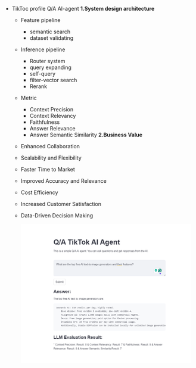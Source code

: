 - TikToc profile Q/A AI-agent
**1.System design architecture**
  - Feature pipeline
      - semantic search
      - dataset validating
  - Inference pipeline
      - Router system
      - query expanding
      - self-query
      - filter-vector search
      - Rerank
  - Metric
      - Context Precision
      - Context Relevancy
      - Faithfulness
      - Answer Relevance
      - Answer Semantic Similarity
  **2.Business Value**
  - Enhanced Collaboration
  - Scalability and Flexibility
  - Faster Time to Market
  - Improved Accuracy and Relevance
  - Cost Efficiency
  - Increased Customer Satisfaction
  - Data-Driven Decision Making

    ![Alt text](inference_pipeline/result.png)
